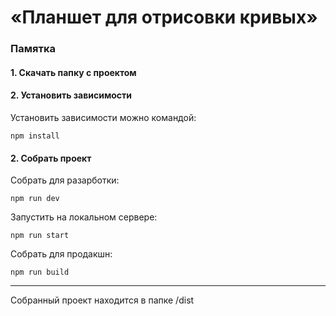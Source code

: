 # «Планшет для отрисовки кривых»

### Памятка

#### 1. Скачать папку с проектом

#### 2. Установить зависимости
Установить зависимости можно командой:

```
npm install
```

#### 2. Собрать проект
Собрать для разарботки:

```
npm run dev
```

Запустить на локальном сервере:

```
npm run start
```

Собрать для продакшн:

```
npm run build
```

---

Собранный проект находится в папке /dist